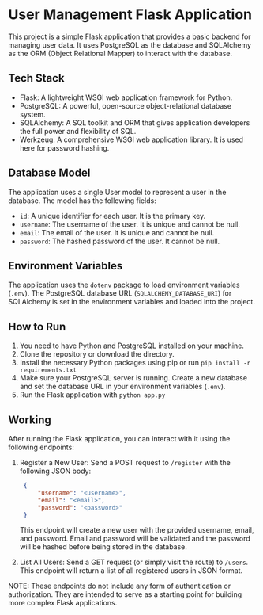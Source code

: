 # User Management Flask Application

This project is a simple Flask application that provides a basic backend for managing user data. It uses PostgreSQL as the database and SQLAlchemy as the ORM (Object Relational Mapper) to interact with the database.

## Tech Stack
- Flask: A lightweight WSGI web application framework for Python.
- PostgreSQL: A powerful, open-source object-relational database system.
- SQLAlchemy: A SQL toolkit and ORM that gives application developers the full power and flexibility of SQL.
- Werkzeug: A comprehensive WSGI web application library. It is used here for password hashing.

## Database Model
The application uses a single User model to represent a user in the database. The model has the following fields:

- `id`: A unique identifier for each user. It is the primary key.
- `username`: The username of the user. It is unique and cannot be null.
- `email`: The email of the user. It is unique and cannot be null.
- `password`: The hashed password of the user. It cannot be null.

## Environment Variables

The application uses the `dotenv` package to load environment variables (`.env`). The PostgreSQL database URL (`SQLALCHEMY_DATABASE_URI`) for SQLAlchemy is set in the environment variables and loaded into the project.

## How to Run

1. You need to have Python and PostgreSQL installed on your machine.
2. Clone the repository or download the directory.
3. Install the necessary Python packages using pip or run `pip install -r requirements.txt`
4. Make sure your PostgreSQL server is running. Create a new database and set the database URL in your environment variables (`.env`).
5. Run the Flask application with `python app.py`

## Working

After running the Flask application, you can interact with it using the following endpoints:

1. Register a New User: Send a POST request to `/register` with the following JSON body:
   ```json
    {
        "username": "<username>",
        "email": "<email>",
        "password": "<password>"
    }
   ```
    This endpoint will create a new user with the provided username, email, and password. Email and password will be validated and the password will be hashed before being stored in the database.

2. List All Users: Send a GET request (or simply visit the route) to `/users`. This endpoint will return a list of all registered users in JSON format.
   
NOTE: These endpoints do not include any form of authentication or authorization. They are intended to serve as a starting point for building more complex Flask applications.